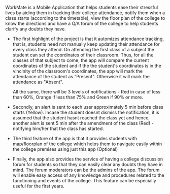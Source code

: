 

WorkMate is a Mobile Application that helps students ease their stressful lives by aiding them in tracking their college attendance, notify them when a class starts (according to the timetable), view the floor plan of the college to know the directions and have a Q/A forum of the college to help students clarify any doubts they have. 

* The first highlight of the project is that it automizes attendance tracking, that is, students need not manually keep updating their attendance for every class they attend. On attending the first class of a subject the student can set the coordinates of their classroom. Thus, for all the classes of that subject to come, the app will compare the current coordinates of the student and if the the student's coordinates is in the vincinity of the classroom's coordinates, the app will mark the attendance of the student as "Present". Otherwise it will mark the attendance as "Absent".

  All the same, there will be 3 levels of notifications - Red in case of less than 60%, Orange if less than 75% and Green if 90% or more.

* Secondly, an alert is sent to each user approximately 5 min before class starts (Yellow). Incase the student doesnt dismiss the notification, it is assumed that the student hasnt reached the class yet and hence, another alert is sent 5 min after the amendment of the class (Red) - notifying him/her that the class has started.

* The third feature of the app is that it provides students with map/floorplan of the college which helps them to navigate easily within the college premises using just this app (Optional)

* Finally, the app also provides the service of having a college discussion forum for students so that they can easily clear any doubts they have in mind. The forum moderators can be the admins of the app. The forum will enable easy access of any knowledge and procedures related to the functioning and events of the college. This feature can be especially useful for the first years.

